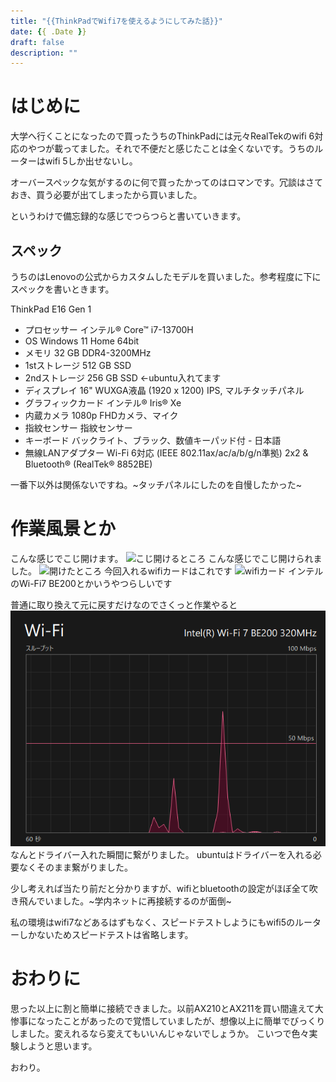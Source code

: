 ```yaml
---
title: "{{ThinkPadでWifi7を使えるようにしてみた話}}"
date: {{ .Date }}
draft: false 
description: ""
---
```

# はじめに

大学へ行くことになったので買ったうちのThinkPadには元々RealTekのwifi 6対応のやつが載ってました。それで不便だと感じたことは全くないです。うちのルーターはwifi 5しか出せないし。

オーバースペックな気がするのに何で買ったかってのはロマンです。冗談はさておき、買う必要が出てしまったから買いました。

というわけで備忘録的な感じでつらつらと書いていきます。

## スペック

うちのはLenovoの公式からカスタムしたモデルを買いました。参考程度に下にスペックを書いときます。

ThinkPad E16 Gen 1

- プロセッサー インテル® Core™ i7-13700H
- OS Windows 11 Home 64bit
- メモリ 32 GB DDR4-3200MHz
- 1stストレージ 512 GB SSD
- 2ndストレージ 256 GB SSD ←ubuntu入れてます
- ディスプレイ 16" WUXGA液晶 (1920 x 1200) IPS, マルチタッチパネル
- グラフィックカード インテル® Iris® Xe
- 内蔵カメラ 1080p FHDカメラ、マイク
- 指紋センサー 指紋センサー
- キーボード バックライト、ブラック、数値キーパッド付 - 日本語
- 無線LANアダプター Wi-Fi 6対応 (IEEE 802.11ax/ac/a/b/g/n準拠) 2x2 & Bluetooth® (RealTek® 8852BE)

一番下以外は関係ないですね。~タッチパネルにしたのを自慢したかった~

# 作業風景とか

こんな感じでこじ開けます。
![こじ開けるところ](/static//images/wifi7inThinkPad/PXL_20241018_080904481.MP.jpg)
こんな感じでこじ開けられました。
![開けたところ](/static//images/wifi7inThinkPad/PXL_20241018_081025568.MP.jpg)
今回入れるwifiカードはこれです
![wifiカード](/static//images/wifi7inThinkPad/PXL_20241018_081105639.MP.jpg)
インテルのWi-Fi7 BE200とかいうやつらしいです

普通に取り換えて元に戻すだけなのでさくっと作業やると
![繋がったところ](/static/images/wifi7inThinkPad/スクリーンショット%202024-10-18%20172343.png)
なんとドライバー入れた瞬間に繋がりました。
ubuntuはドライバーを入れる必要なくそのまま繋がりました。

少し考えれば当たり前だと分かりますが、wifiとbluetoothの設定がほぼ全て吹き飛んでいました。~学内ネットに再接続するのが面倒~

私の環境はwifi7などあるはずもなく、スピードテストしようにもwifi5のルーターしかないためスピードテストは省略します。

# おわりに
思った以上に割と簡単に接続できました。以前AX210とAX211を買い間違えて大惨事になったことがあったので覚悟していましたが、想像以上に簡単でびっくりしました。変えれるなら変えてもいいんじゃないでしょうか。
こいつで色々実験しようと思います。

おわり。